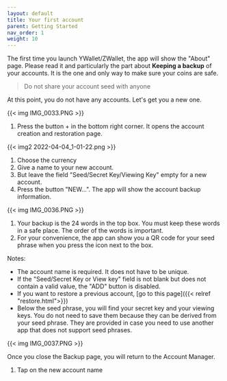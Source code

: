 ```yaml
---
layout: default
title: Your first account
parent: Getting Started
nav_order: 1
weight: 10
---
```


The first time you launch YWallet/ZWallet, the app will show the
"About" page. Please read it and particularly the part about 
**Keeping a backup** of your accounts. It is the one and only
way to make sure your coins are safe.

> Do not share your account seed with anyone

At this point, you do not have any accounts. Let's get you a new one.

{{< img IMG_0033.PNG >}}

1. Press the button + in the bottom right corner. It opens the account
creation and restoration page. 

{{< img2 2022-04-04_1-01-22.png >}}

1. Choose the currency
2. Give a name to your new account.
3. But leave the field "Seed/Secret Key/Viewing Key" 
empty for a new account.
4. Press the button "NEW...". The app will show the account 
backup information. 


{{< img IMG_0036.PNG >}}

1. Your backup is the 24 words in the top box. You must keep these words in a safe place. The
order of the words is important. 
2. For your convenience, the app can show you a QR code for your seed phrase when you press the icon
next to the box.

Notes: 

- The account name is required. It does not have to be unique.
- If the "Seed/Secret Key or View key" field is not blank but
does not contain a valid value, the "ADD" button is disabled.
- If you want to restore a previous account, [go to this page]({{< relref "restore.html">}})
- Below the seed phrase, you will find your secret key and your viewing keys.
You do not need to save them because they can be derived from your seed phrase. They are provided
in case you need to use another app that does not support seed phrases.

{{< img IMG_0037.PNG >}}

Once you close the Backup page, you will return to the Account Manager. 

1. Tap on the new account name

